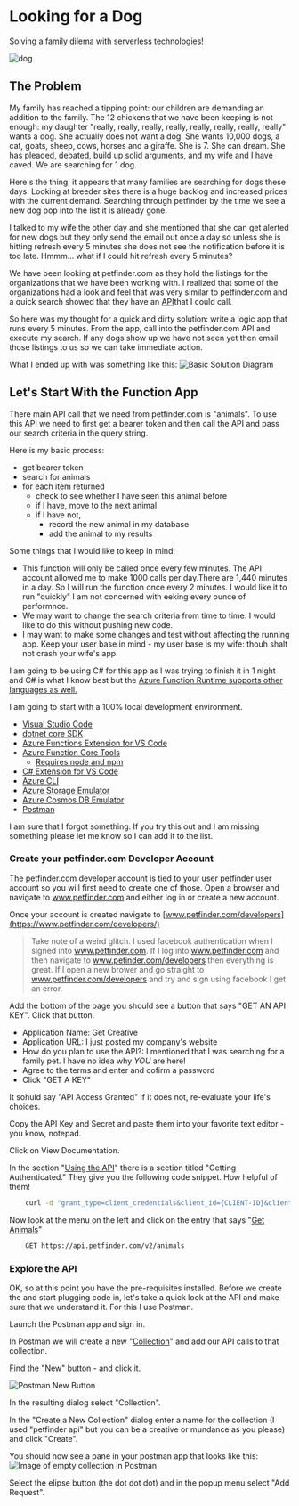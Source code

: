
# Looking for a Dog

Solving a family dilema with serverless technologies!

![dog](./images/azuredog.png)

## The Problem

My family has reached a tipping point: our children are demanding an addition to the family. The 12 chickens that we have been keeping is not enough: my daughter "really, really, really, really, really, really, really, really" wants a dog. She actually does not want a dog. She wants 10,000 dogs, a cat, goats, sheep, cows, horses and a giraffe. She is 7. She can dream. She has pleaded, debated, build up solid arguments, and my wife and I have caved. We are searching for 1 dog.

Here's the thing, it appears that many families are searching for dogs these days. Looking at breeder sites there is a huge backlog and increased prices with the current demand. Searching through petfinder by the time we see a new dog  pop into the list it is already gone.

I talked to my wife the other day and she mentioned that she can get alerted for new dogs but they only send the email out once a day so unless she is hitting refresh every 5 minutes she does not see the notification before it is too late. Hmmm... what if I could hit refresh every 5 minutes?

We have been looking at petfinder.com as they hold the listings for the organizations that we have been working with. I realized that some of the organizations had a look and feel that was very similar to petfinder.com and a quick search showed that they have an [API](https://www.petfinder.com/developers/)that I could call.

So here was my thought for a quick and dirty solution: write a logic app that runs every 5 minutes. From the app, call into the petfinder.com API and execute my search. If any dogs show up we have not seen yet then email those listings to us so we can take immediate action.

What I ended up with was something like this:
![Basic Solution Diagram](./images/diagram.png)

## Let's Start With the Function App

There main API call that we need from petfinder.com is "animals". To use this API we need to first get a bearer token and then call the API and pass our search criteria in the query string.

Here is my basic process:

* get bearer token
* search for animals
* for each item returned
  * check to see whether I have seen this animal before
  * if I have, move to the next animal
  * if I have not,
    * record the new animal in my database
    * add the animal to my results

Some things that I would like to keep in mind:

* This function will only be called once every few minutes. The API account allowed me to make 1000 calls per day.There are 1,440 minutes in a day. So I will run the function once every 2 minutes. I would like it to run "quickly" I am not concerned with eeking every ounce of performnce.
* We may want to change the search criteria from time to time. I would like to do this without pushing new code.
* I may want to make some changes and test without affecting the running app. Keep your user base in mind - my user base is my wife: thouh shalt not crash your wife's app.

I am going to be using C# for this app as I was trying to finish it in 1 night and C# is what I know best but the [Azure Function Runtime supports other languages as well.](https://docs.microsoft.com/en-us/azure/azure-functions/supported-languages)

I am going to start with a 100% local development environment.

* [Visual Studio Code](https://code.visualstudio.com/Download)
* [dotnet core SDK](https://dotnet.microsoft.com/download)
* [Azure Functions Extension for VS Code](https://marketplace.visualstudio.com/items?itemName=ms-azuretools.vscode-azurefunctions)
* [Azure Function Core Tools](https://www.npmjs.com/package/azure-functions-core-tools)
  * [Requires node and npm](https://docs.npmjs.com/downloading-and-installing-node-js-and-npm)
* [C# Extension for VS Code](https://marketplace.visualstudio.com/items?itemName=ms-dotnettools.csharp)
* [Azure CLI](https://docs.microsoft.com/en-us/cli/azure/install-azure-cli?view=azure-cli-latest)
* [Azure Storage Emulator](https://docs.microsoft.com/en-us/azure/storage/common/storage-use-emulator)
* [Azure Cosmos DB Emulator](https://docs.microsoft.com/en-us/azure/cosmos-db/local-emulator-release-notes)
* [Postman](https://www.postman.com/downloads/)

I am sure that I forgot something. If you try this out and I am missing something please let me know so I can add it to the list.

### Create your petfinder.com Developer Account

The petfinder.com developer account is tied to your user petfinder user account so you will first need to create one of those. Open a browser and navigate to www.petfinder.com and either log in or create a new account.

Once your account is created navigate  to [www.petfinder.com/developers](https://www.petfinder.com/developers/)

> Take note of a weird glitch. I used facebook authentication when I signed into www.petfinder.com. If I log into www.petfinder.com and then navigate to www.petinder.com/developers then everything is great. If I open a new brower and go straight to www.petfinder.com/developers and try and sign using facebook I get an error.

Add the bottom of the page you should see a button that says "GET AN API KEY". Click that button.

* Application Name: Get Creative
* Application URL: I just posted my company's website
* How do you plan to use the API?: I mentioned that I was searching for a family pet. I have no idea why *YOU* are here!
* Agree to the terms and enter and cofirm a password
* Click "GET A KEY"

It sohuld say "API Access Granted" if it does not, re-evaluate your life's choices.

Copy the API Key and Secret and paste them into your favorite text editor - you know, notepad.

Click on View Documentation.

In the section "[Using the API](https://www.petfinder.com/developers/v2/docs/#using-the-api)" there is a section titled "Getting Authenticated." They give you the following code snippet. How helpful of them!

``` bash
    curl -d "grant_type=client_credentials&client_id={CLIENT-ID}&client_secret={CLIENT-SECRET}" https://api.petfinder.com/v2/oauth2/token
```

Now look at the menu on the left and click on the entry that says "[Get Animals](https://www.petfinder.com/developers/v2/docs/#get-animals)"

``` bash 
    GET https://api.petfinder.com/v2/animals
```



### Explore the API

OK, so at this point you have the pre-requisites installed. Before we create the and start plugging code in, let's take a quick look at the API and make sure that we understand it. For this I use Postman.

Launch the Postman app and sign in.

In Postman we will create a new "[Collection](https://learning.postman.com/docs/postman/collections/intro-to-collections/)" and add our API calls to that collection.

Find the "New" button - and click it.

![Postman New Button](images/postman_new.PNG)

In the resulting dialog select "Collection".

In the "Create a New Collection" dialog enter a name for the collection (I used "petfinder api" but you can be a creative or mundance as you please) and click "Create".

You should now see a pane in your postman app that looks like this:
![Image of empty collection in Postman](images/postman_empty_collection.PNG)

Select the elipse button (the dot dot dot) and in the popup menu select "Add Request".
